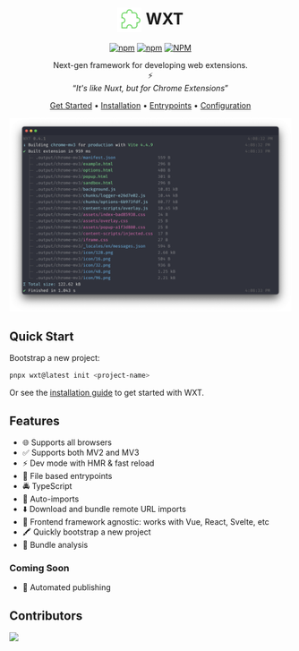 <h1 align="center">
  <img style="vertical-align:middle" width="44" src="./docs/public/hero-logo.svg" alt="WXT Logo">
  <span>WXT</span>
</h1>

<p align="center">
  <a href="https://www.npmjs.com/package/wxt" target="_blank"><img alt="npm" src="https://img.shields.io/npm/v/wxt?labelColor=black&color=%234fa048"></a>
  <span> </span>
  <a href="https://www.npmjs.com/package/wxt" target="_blank"><img alt="npm" src="https://img.shields.io/npm/dm/wxt?labelColor=black&color=%234fa048"></a>
  <span> </span>
  <a href="https://github.com/wxt-dev/wxt/blob/main/LICENSE" target="_blank"><img alt="NPM" src="https://img.shields.io/npm/l/wxt?labelColor=black&color=%234fa048"></a>
  <!-- Hide code coverage while it's broken -->
  <!-- <span> </span>
  <a href="https://codecov.io/github/wxt-dev/wxt" target="_blank"><img alt="Codecov" src="https://img.shields.io/codecov/c/github/wxt-dev/wxt?labelColor=black&color=%234fa048"></a> -->
</p>

<p align="center">
  <span>Next-gen framework for developing web extensions.</span>
  <br/>
  <span>⚡</span>
  <br/>
  <q><i>It's like Nuxt, but for Chrome Extensions</i></q>
</p>

<p align="center">
  <a href="https://wxt.dev" target="_blank">Get Started</a>
  &bull;
  <a href="https://wxt.dev/guide/installation.html" target="_blank">Installation</a>
  &bull;
  <a href="https://wxt.dev/entrypoints/background.html" target="_blank">Entrypoints</a>
  &bull;
  <a href="https://wxt.dev/api/config.html" target="_blank">Configuration</a>
</p>

![Example CLI Output](./docs/assets/cli-output.png)

## Quick Start

Bootstrap a new project:

```sh
pnpx wxt@latest init <project-name>
```

Or see the [installation guide](https://wxt.dev/guide/installation.html) to get started with WXT.

## Features

- 🌐 Supports all browsers
- ✅ Supports both MV2 and MV3
- ⚡ Dev mode with HMR & fast reload
- 📂 File based entrypoints
- 🚔 TypeScript
- 🦾 Auto-imports
- ⬇️ Download and bundle remote URL imports
- 🎨 Frontend framework agnostic: works with Vue, React, Svelte, etc
- 🖍️ Quickly bootstrap a new project
- 📏 Bundle analysis

### Coming Soon

- 🤖 Automated publishing

## Contributors

<a href="https://github.com/wxt-dev/wxt/graphs/contributors">
  <img src="https://contrib.rocks/image?repo=wxt-dev/wxt" />
</a>
